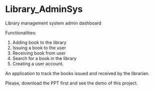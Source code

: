 # Library_AdminSys
Library management system admin dashboard 

Functionalities:
 1) Adding book to the library
 2) Issuing a book to the user
 3) Receiving book from user
 4) Search for a book in the library
 5) Creating a user account.
 
 An application to track the books issued and received by the librarian.
 
 Please, download the PPT first and see the demo of this project.

